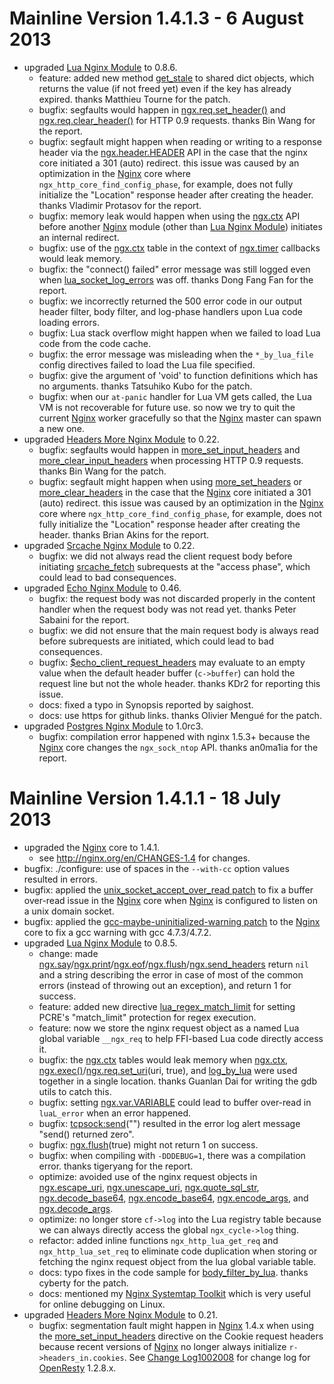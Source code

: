 <!---
    @title         Change Log1004001
    @creator       Yichun Zhang
    @created       2013-07-18 20:07 GMT
    @modifier      Yichun Zhang
    @modifier_link yichun-zhang
    @modified      2013-08-07 00:13 GMT
    @changes       50
--->


#  Mainline Version 1.4.1.3 - 6 August 2013
* upgraded [Lua Nginx Module](lua-nginx-module.html) to 0.8.6.
    * feature: added new method [get_stale](http://wiki.nginx.org/HttpLuaModule#ngx.shared.DICT.get_stale) to shared dict objects, which returns the value (if not freed yet) even if the key has already expired. thanks Matthieu Tourne for the patch.
    * bugfix: segfaults would happen in [ngx.req.set_header()](http://wiki.nginx.org/HttpLuaModule#ngx.req.set_header) and [ngx.req.clear_header()](http://wiki.nginx.org/HttpLuaModule#ngx.req.clear_header) for HTTP 0.9 requests. thanks Bin Wang for the report.
    * bugfix: segfault might happen when reading or writing to a response header via the [ngx.header.HEADER](http://wiki.nginx.org/HttpLuaModule#ngx.header.HEADER) API in the case that the nginx core initiated a 301 (auto) redirect. this issue was caused by an optimization in the [Nginx](nginx.html) core where `ngx_http_core_find_config_phase`, for example, does not fully initialize the "Location" response header after creating the header. thanks Vladimir Protasov for the report.
    * bugfix: memory leak would happen when using the [ngx.ctx](http://wiki.nginx.org/HttpLuaModule#ngx.ctx) API before another [Nginx](nginx.html) module (other than [Lua Nginx Module](lua-nginx-module.html)) initiates an internal redirect.
    * bugfix: use of the [ngx.ctx](http://wiki.nginx.org/HttpLuaModule#ngx.ctx) table in the context of [ngx.timer](http://wiki.nginx.org/HttpLuaModule#ngx.timer.at) callbacks would leak memory.
    * bugfix: the "connect() failed" error message was still logged even when [lua_socket_log_errors](http://wiki.nginx.org/HttpLuaModule#lua_socket_log_errors) was off. thanks Dong Fang Fan for the report.
    * bugfix: we incorrectly returned the 500 error code in our output header filter, body filter, and log-phase handlers upon Lua code loading errors.
    * bugfix: Lua stack overflow might happen when we failed to load Lua code from the code cache.
    * bugfix: the error message was misleading when the `*_by_lua_file` config directives failed to load the Lua file specified.
    * bugfix: give the argument of 'void' to function definitions which has no arguments. thanks Tatsuhiko Kubo for the patch.
    * bugfix: when our `at-panic` handler for Lua VM gets called, the Lua VM is not recoverable for future use. so now we try to quit the current [Nginx](nginx.html) worker gracefully so that the [Nginx](nginx.html) master can spawn a new one.
* upgraded [Headers More Nginx Module](headers-more-nginx-module.html) to 0.22.
    * bugfix: segfaults would happen in [more_set_input_headers](http://wiki.nginx.org/HttpHeadersMoreModule#more_set_input_headers) and [more_clear_input_headers](http://wiki.nginx.org/HttpHeadersMoreModule#more_clear_input_headers) when processing HTTP 0.9 requests. thanks Bin Wang for the patch.
    * bugfix: segfault might happen when using [more_set_headers](http://wiki.nginx.org/HttpHeadersMoreModule#more_set_headers) or [more_clear_headers](http://wiki.nginx.org/HttpHeadersMoreModule#more_clear_headers) in the case that the [Nginx](nginx.html) core initiated a 301 (auto) redirect. this issue was caused by an optimization in the [Nginx](nginx.html) core where `ngx_http_core_find_config_phase`, for example, does not fully initialize the "Location" response header after creating the header. thanks Brian Akins for the report.
* upgraded [Srcache Nginx Module](srcache-nginx-module.html) to 0.22.
    * bugfix: we did not always read the client request body before initiating [srcache_fetch](http://wiki.nginx.org/HttpSRCacheModule#srcache_fetch) subrequests at the "access phase", which could lead to bad consequences.
* upgraded [Echo Nginx Module](echo-nginx-module.html) to 0.46.
    * bugfix: the request body was not discarded properly in the content handler when the request body was not read yet. thanks Peter Sabaini for the report.
    * bugfix: we did not ensure that the main request body is always read before subrequests are initiated, which could lead to bad consequences.
    * bugfix: [$echo_client_request_headers](http://wiki.nginx.org/HttpEchoModule#.24echo_client_request_headers) may evaluate to an empty value when the default header buffer (`c->buffer`) can hold the request line but not the whole header. thanks KDr2 for reporting this issue.
    * docs: fixed a typo in Synopsis reported by saighost.
    * docs: use https for github links. thanks Olivier Mengué for the patch.
* upgraded [Postgres Nginx Module](postgres-nginx-module.html) to 1.0rc3.
    * bugfix: compilation error happened with nginx 1.5.3+ because the [Nginx](nginx.html) core changes the `ngx_sock_ntop` API. thanks an0ma1ia for the report.

#  Mainline Version 1.4.1.1 - 18 July 2013
* upgraded the [Nginx](nginx.html) core to 1.4.1.
    * see http://nginx.org/en/CHANGES-1.4 for changes.
* bugfix: ./configure: use of spaces in the `--with-cc` option values resulted in errors.
* bugfix: applied the [unix_socket_accept_over_read patch](https://github.com/agentzh/ngx_openresty/blob/master/patches/nginx-1.4.1-unix_socket_accept_over_read.patch) to fix a buffer over-read issue in  the [Nginx](nginx.html) core when [Nginx](nginx.html) is configured to listen on a unix domain socket.
* bugfix: applied the [gcc-maybe-uninitialized-warning patch](https://github.com/agentzh/ngx_openresty/blob/master/patches/nginx-1.4.1-gcc-maybe-uninitialized-warning.patch) to the [Nginx](nginx.html) core to fix a gcc warning with gcc 4.7.3/4.7.2.
* upgraded [Lua Nginx Module](lua-nginx-module.html) to 0.8.5.
    * change: made [ngx.say](http://wiki.nginx.org/HttpLuaModule#ngx.say)/[ngx.print](http://wiki.nginx.org/HttpLuaModule#ngx.print)/[ngx.eof](http://wiki.nginx.org/HttpLuaModule#ngx.eof)/[ngx.flush](http://wiki.nginx.org/HttpLuaModule#ngx.flush)/[ngx.send_headers](http://wiki.nginx.org/HttpLuaModule#ngx.send_headers) return `nil` and a string describing the error in case of most of the common errors (instead of throwing out an exception), and return 1 for success.
    * feature: added new directive [lua_regex_match_limit](http://wiki.nginx.org/HttpLuaModule#lua_regex_match_limit) for setting PCRE's "match_limit" protection for regex execution.
    * feature: now we store the nginx request object as a named Lua global variable `__ngx_req` to help FFI-based Lua code directly access it.
    * bugfix: the [ngx.ctx](http://wiki.nginx.org/HttpLuaModule#ngx.ctx) tables would leak memory when [ngx.ctx](http://wiki.nginx.org/HttpLuaModule#ngx.ctx), [ngx.exec()](http://wiki.nginx.org/HttpLuaModule#ngx.exec)/[ngx.req.set_uri](http://wiki.nginx.org/HttpLuaModule#ngx.req.set_uri)(uri, true), and [log_by_lua](http://wiki.nginx.org/HttpLuaModule#log_by_lua) were used together in a single location. thanks Guanlan Dai for writing the gdb utils to catch this.
    * bugfix: setting [ngx.var.VARIABLE](http://wiki.nginx.org/HttpLuaModule#ngx.var.VARIABLE) could lead to buffer over-read in `luaL_error` when an error happened.
    * bugfix: [tcpsock:send](http://wiki.nginx.org/HttpLuaModule#tcpsock:send)("") resulted in the error log alert message "send() returned zero".
    * bugfix: [ngx.flush](http://wiki.nginx.org/HttpLuaModule#ngx.flush)(true) might not return 1 on success.
    * bugfix: when compiling with `-DDDEBUG=1`, there was a compilation error. thanks tigeryang for the report.
    * optimize: avoided use of the nginx request objects in [ngx.escape_uri](http://wiki.nginx.org/HttpLuaModule#ngx.escape_uri), [ngx.unescape_uri](http://wiki.nginx.org/HttpLuaModule#ngx.unescape_uri), [ngx.quote_sql_str](http://wiki.nginx.org/HttpLuaModule#ngx.quote_sql_str), [ngx.decode_base64](http://wiki.nginx.org/HttpLuaModule#ngx.decode_base64), [ngx.encode_base64](http://wiki.nginx.org/HttpLuaModule#ngx.encode_base64), [ngx.encode_args](http://wiki.nginx.org/HttpLuaModule#ngx.encode_args), and [ngx.decode_args](http://wiki.nginx.org/HttpLuaModule#ngx.decode_args).
    * optimize: no longer store `cf->log` into the Lua registry table because we can always directly access the global `ngx_cycle->log` thing.
    * refactor: added inline functions `ngx_http_lua_get_req` and `ngx_http_lua_set_req` to eliminate code duplication when storing or fetching the nginx request object from the lua global variable table.
    * docs: typo fixes in the code sample for [body_filter_by_lua](http://wiki.nginx.org/HttpLuaModule#body_filter_by_lua). thanks cyberty for the patch.
    * docs: mentioned my [Nginx Systemtap Toolkit](https://github.com/agentzh/nginx-systemtap-toolkit) which is very useful for online debugging on Linux.
* upgraded [Headers More Nginx Module](headers-more-nginx-module.html) to 0.21.
    * bugfix: segmentation fault might happen in [Nginx](nginx.html) 1.4.x when using the [more_set_input_headers](http://wiki.nginx.org/HttpHeadersMoreModule#more_set_input_headers) directive on the Cookie request headers because recent versions of [Nginx](nginx.html) no longer always initialize `r->headers_in.cookies`.
See [Change Log1002008](change-log-1002008.html) for change log for [OpenResty](openresty.html) 1.2.8.x.
